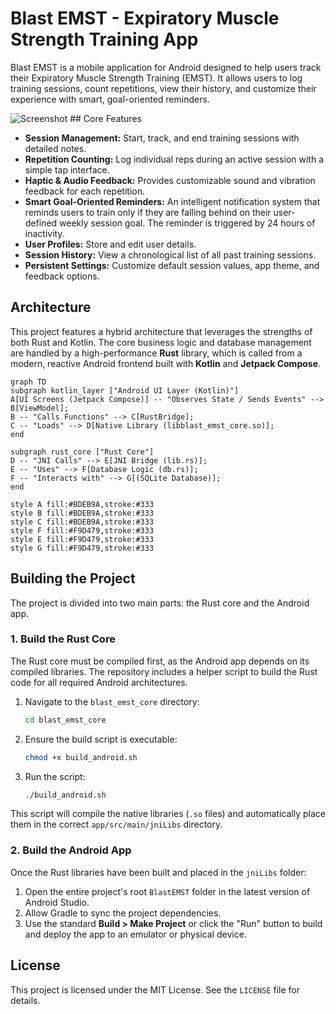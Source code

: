 # Blast EMST - Expiratory Muscle Strength Training App

Blast EMST is a mobile application for Android designed to help users track their Expiratory Muscle Strength Training (EMST). It allows users to log training sessions, count repetitions, view their history, and customize their experience with smart, goal-oriented reminders.

![Screenshot](https://i.imgur.com/3b395f.png) ## Core Features

- **Session Management:** Start, track, and end training sessions with detailed notes.
- **Repetition Counting:** Log individual reps during an active session with a simple tap interface.
- **Haptic & Audio Feedback:** Provides customizable sound and vibration feedback for each repetition.
- **Smart Goal-Oriented Reminders:** An intelligent notification system that reminds users to train only if they are falling behind on their user-defined weekly session goal. The reminder is triggered by 24 hours of inactivity.
- **User Profiles:** Store and edit user details.
- **Session History:** View a chronological list of all past training sessions.
- **Persistent Settings:** Customize default session values, app theme, and feedback options.

## Architecture

This project features a hybrid architecture that leverages the strengths of both Rust and Kotlin. The core business logic and database management are handled by a high-performance **Rust** library, which is called from a modern, reactive Android frontend built with **Kotlin** and **Jetpack Compose**.

```mermaid
graph TD
subgraph kotlin_layer ["Android UI Layer (Kotlin)"]
A[UI Screens (Jetpack Compose)] -- "Observes State / Sends Events" --> B[ViewModel];
B -- "Calls Functions" --> C[RustBridge];
C -- "Loads" --> D[Native Library (libblast_emst_core.so)];
end

subgraph rust_core ["Rust Core"]
D -- "JNI Calls" --> E[JNI Bridge (lib.rs)];
E -- "Uses" --> F[Database Logic (db.rs)];
F -- "Interacts with" --> G[(SQLite Database)];
end

style A fill:#BDEB9A,stroke:#333
style B fill:#BDEB9A,stroke:#333
style C fill:#BDEB9A,stroke:#333
style F fill:#F9D479,stroke:#333
style E fill:#F9D479,stroke:#333
style G fill:#F9D479,stroke:#333
```

## Building the Project

The project is divided into two main parts: the Rust core and the Android app.

### 1. Build the Rust Core

The Rust core must be compiled first, as the Android app depends on its compiled libraries. The repository includes a helper script to build the Rust code for all required Android architectures.

1.  Navigate to the `blast_emst_core` directory:
    ```sh
    cd blast_emst_core
    ```
2.  Ensure the build script is executable:
    ```sh
    chmod +x build_android.sh
    ```
3.  Run the script:
    ```sh
    ./build_android.sh
    ```
This script will compile the native libraries (`.so` files) and automatically place them in the correct `app/src/main/jniLibs` directory.

### 2. Build the Android App

Once the Rust libraries have been built and placed in the `jniLibs` folder:

1.  Open the entire project's root `BlastEMST` folder in the latest version of Android Studio.
2.  Allow Gradle to sync the project dependencies.
3.  Use the standard **Build > Make Project** or click the "Run" button to build and deploy the app to an emulator or physical device.

## License

This project is licensed under the MIT License. See the `LICENSE` file for details.